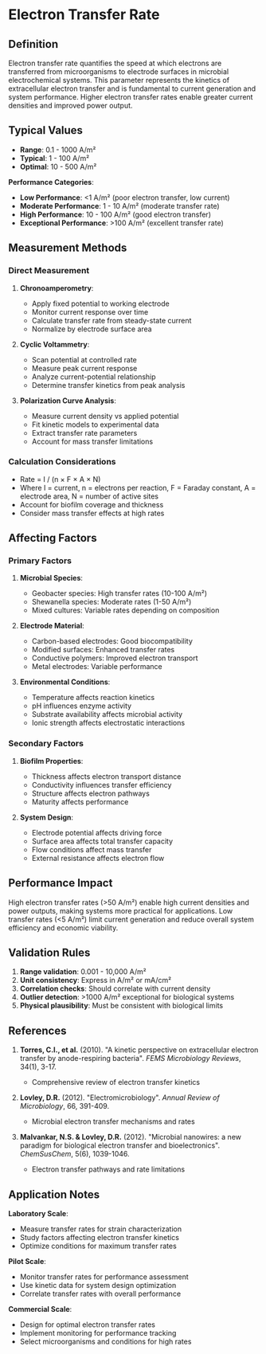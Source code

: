 <!--
Parameter ID: electron_transfer_rate
Category: biological
Generated: 2025-01-16T12:30:00.000Z
-->

# Electron Transfer Rate

## Definition

Electron transfer rate quantifies the speed at which electrons are transferred
from microorganisms to electrode surfaces in microbial electrochemical systems.
This parameter represents the kinetics of extracellular electron transfer and is
fundamental to current generation and system performance. Higher electron
transfer rates enable greater current densities and improved power output.

## Typical Values

- **Range**: 0.1 - 1000 A/m²
- **Typical**: 1 - 100 A/m²
- **Optimal**: 10 - 500 A/m²

**Performance Categories**:

- **Low Performance**: <1 A/m² (poor electron transfer, low current)
- **Moderate Performance**: 1 - 10 A/m² (moderate transfer rate)
- **High Performance**: 10 - 100 A/m² (good electron transfer)
- **Exceptional Performance**: >100 A/m² (excellent transfer rate)

## Measurement Methods

### Direct Measurement

1. **Chronoamperometry**:

   - Apply fixed potential to working electrode
   - Monitor current response over time
   - Calculate transfer rate from steady-state current
   - Normalize by electrode surface area

2. **Cyclic Voltammetry**:

   - Scan potential at controlled rate
   - Measure peak current response
   - Analyze current-potential relationship
   - Determine transfer kinetics from peak analysis

3. **Polarization Curve Analysis**:
   - Measure current density vs applied potential
   - Fit kinetic models to experimental data
   - Extract transfer rate parameters
   - Account for mass transfer limitations

### Calculation Considerations

- Rate = I / (n × F × A × N)
- Where I = current, n = electrons per reaction, F = Faraday constant, A =
  electrode area, N = number of active sites
- Account for biofilm coverage and thickness
- Consider mass transfer effects at high rates

## Affecting Factors

### Primary Factors

1. **Microbial Species**:

   - Geobacter species: High transfer rates (10-100 A/m²)
   - Shewanella species: Moderate rates (1-50 A/m²)
   - Mixed cultures: Variable rates depending on composition

2. **Electrode Material**:

   - Carbon-based electrodes: Good biocompatibility
   - Modified surfaces: Enhanced transfer rates
   - Conductive polymers: Improved electron transport
   - Metal electrodes: Variable performance

3. **Environmental Conditions**:
   - Temperature affects reaction kinetics
   - pH influences enzyme activity
   - Substrate availability affects microbial activity
   - Ionic strength affects electrostatic interactions

### Secondary Factors

1. **Biofilm Properties**:

   - Thickness affects electron transport distance
   - Conductivity influences transfer efficiency
   - Structure affects electron pathways
   - Maturity affects performance

2. **System Design**:
   - Electrode potential affects driving force
   - Surface area affects total transfer capacity
   - Flow conditions affect mass transfer
   - External resistance affects electron flow

## Performance Impact

High electron transfer rates (>50 A/m²) enable high current densities and power
outputs, making systems more practical for applications. Low transfer rates (<5
A/m²) limit current generation and reduce overall system efficiency and economic
viability.

## Validation Rules

1. **Range validation**: 0.001 - 10,000 A/m²
2. **Unit consistency**: Express in A/m² or mA/cm²
3. **Correlation checks**: Should correlate with current density
4. **Outlier detection**: >1000 A/m² exceptional for biological systems
5. **Physical plausibility**: Must be consistent with biological limits

## References

1. **Torres, C.I., et al.** (2010). "A kinetic perspective on extracellular
   electron transfer by anode-respiring bacteria". _FEMS Microbiology Reviews_,
   34(1), 3-17.

   - Comprehensive review of electron transfer kinetics

2. **Lovley, D.R.** (2012). "Electromicrobiology". _Annual Review of
   Microbiology_, 66, 391-409.

   - Microbial electron transfer mechanisms and rates

3. **Malvankar, N.S. & Lovley, D.R.** (2012). "Microbial nanowires: a new
   paradigm for biological electron transfer and bioelectronics". _ChemSusChem_,
   5(6), 1039-1046.
   - Electron transfer pathways and rate limitations

## Application Notes

**Laboratory Scale**:

- Measure transfer rates for strain characterization
- Study factors affecting electron transfer kinetics
- Optimize conditions for maximum transfer rates

**Pilot Scale**:

- Monitor transfer rates for performance assessment
- Use kinetic data for system design optimization
- Correlate transfer rates with overall performance

**Commercial Scale**:

- Design for optimal electron transfer rates
- Implement monitoring for performance tracking
- Select microorganisms and conditions for high rates
